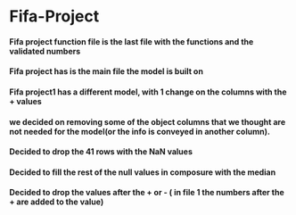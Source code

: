 # Fifa-Project
#### Fifa project function file is the last file with the functions and the validated numbers
#### Fifa project has is the main file the model is built on
#### Fifa project1 has a different model, with 1 change on the columns with the + values

#### we decided on removing some of the object columns that we thought are not needed for the model(or the info is conveyed in another column).
#### Decided to drop the 41 rows with the NaN values
#### Decided to fill the rest of the null values in composure with the median
#### Decided to drop the values after the + or - ( in file 1 the numbers after the + are added to the value)

